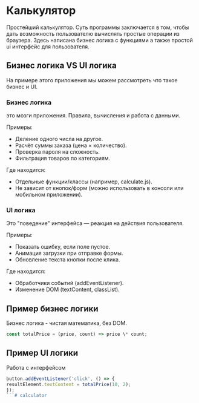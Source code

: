 # Калькулятор
Простейший калькулятор. Суть программы заключается в том, чтобы дать возможность пользователю вычислять простые операции из браузера. Здесь написана бизнес логика с функциями а также простой ui интерфейс для пользователя.

## Бизнес логика VS UI логика
На примере этого приложения мы можем рассмотреть что такое бизнес и UI.

### Бизнес логика
это мозги приложения. Правила, вычисления и работа с данными.

Примеры:
+ Деление одного числа на другое.
+ Расчёт суммы заказа (цена × количество). 
+ Проверка пароля на сложность.
+ Фильтрация товаров по категориям.

Где находится:
+ Отдельные функции/классы (например, calculate.js).
+ Не зависит от кнопок/форм (можно использовать в консоли или мобильном приложении).

### UI логика
Это "поведение" интерфейса — реакция на действия пользователя.

Примеры:
+ Показать ошибку, если поле пустое.
+ Анимация загрузки при отправке формы.
+ Обновление текста кнопки после клика.

Где находится:
+ Обработчики событий (addEventListener).
+ Изменение DOM (textContent, classList).

## Пример бизнес логики
Бизнес логика - чистая математика, без DOM.

```JavaScript
const totalPrice = (price, count) => price \* count;
```

## Пример UI логики
Работа с интерфейсом

```JavaScript
button.addEventListener('click', () => {
resultElement.textContent = totalPrice(10, 2);
});
```# calculator
